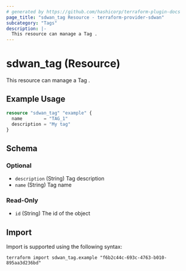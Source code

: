 ```yaml
---
# generated by https://github.com/hashicorp/terraform-plugin-docs
page_title: "sdwan_tag Resource - terraform-provider-sdwan"
subcategory: "Tags"
description: |-
  This resource can manage a Tag .
---
```


# sdwan_tag (Resource)

This resource can manage a Tag .

## Example Usage

```terraform
resource "sdwan_tag" "example" {
  name        = "TAG_1"
  description = "My tag"
}
```

<!-- schema generated by tfplugindocs -->
## Schema

### Optional

- `description` (String) Tag description
- `name` (String) Tag name

### Read-Only

- `id` (String) The id of the object

## Import

Import is supported using the following syntax:

```shell
terraform import sdwan_tag.example "f6b2c44c-693c-4763-b010-895aa3d236bd"
```
